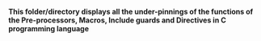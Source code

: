 **This folder/directory displays all the under-pinnings of the functions of the Pre-processors, Macros, Include guards and Directives in C programming language**